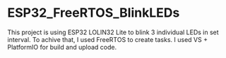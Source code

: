 # ESP32_FreeRTOS_BlinkLEDs

This project is using ESP32 LOLIN32 Lite to blink 3 individual LEDs in set interval.
To achive that, I used FreeRTOS to create tasks.
I used VS + PlatformIO for build and upload code.
